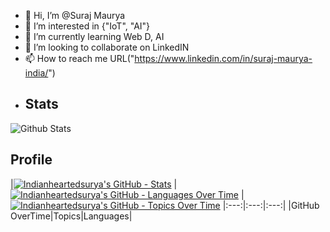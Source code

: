 - 👋 Hi, I’m @Suraj Maurya
- 👀 I’m interested in {"IoT", "AI"}
- 🌱 I’m currently learning Web D, AI
- 💞️ I’m looking to collaborate on LinkedIN
- 📫 How to reach me URL("https://www.linkedin.com/in/suraj-maurya-india/")
- ##  Stats 
![Github Stats](https://github-readme-streak-stats.herokuapp.com/?user=indianheartedsurya&show_icons=true&theme=algolia&border=true)

## Profile

|[![Indianheartedsurya's GitHub - Stats](https://stats.quine.sh/Indianheartedsurya/github?theme=dark)](https://quine.sh?utm_source=widgets&utm_campaign=Indianheartedsurya) |[![Indianheartedsurya's GitHub - Languages Over Time](https://stats.quine.sh/Indianheartedsurya/languages-over-time?theme=dark)](https://quine.sh?utm_source=widgets&utm_campaign=Indianheartedsurya)
|[![Indianheartedsurya's GitHub - Topics Over Time](https://stats.quine.sh/Indianheartedsurya/topics-over-time?theme=dark)](https://quine.sh?utm_source=widgets&utm_campaign=Indianheartedsurya) 
|:---:|:---:|:---:|
|GitHub OverTime|Topics|Languages|





<!---
Indianheartedsurya/Indianheartedsurya is a ✨ special ✨ repository because its `README.md` (this file) appears on your GitHub profile.
You can click the Preview link to take a look at your changes.
--->

